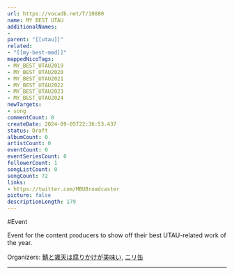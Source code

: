 ```yaml
---
url: https://vocadb.net/T/10880
name: MY BEST UTAU
additionalNames: 
- 
parent: "[[utau]]"
related:
- "[[my-best-mmd]]"
mappedNicoTags:
- MY_BEST_UTAU2019
- MY_BEST_UTAU2020
- MY_BEST_UTAU2021
- MY_BEST_UTAU2022
- MY_BEST_UTAU2023
- MY_BEST_UTAU2024
newTargets:
- song
commentCount: 0
createDate: 2024-09-05T22:36:53.437
status: Draft
albumCount: 0
artistCount: 0
eventCount: 0
eventSeriesCount: 0
followerCount: 1
songListCount: 0
songCount: 72
links: 
- https://twitter.com/MBUBroadcaster
picture: false
descriptionLength: 179
---
```


#Event

Event for the content producers to show off their best UTAU-related work of the year.

Organizers: [鯖と颯天は腐りかけが美味い](https://vocadb.net/Ar/99985), [ニリ缶](https://vocadb.net/Ar/87107)

---

